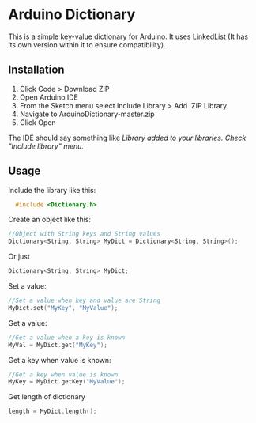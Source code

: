# Arduino Dictionary

This is a simple key-value dictionary for Arduino. It uses LinkedList (It has its own version within it to ensure compatibility).

## Installation
1. Click Code > Download ZIP
2. Open Arduino IDE
3. From the Sketch menu select Include Library > Add .ZIP Library
4. Navigate to ArduinoDictionary-master.zip
5. Click Open

  The IDE should say something like *Library added to your libraries. Check "Include library" menu.*

## Usage
  Include the library like this:

```cpp
  #include <Dictionary.h>
```
Create an object like this:

 ```cpp
 //Object with String keys and String values
 Dictionary<String, String> MyDict = Dictionary<String, String>();
 ```
 Or just
 ```cpp
 Dictionary<String, String> MyDict;
 ```
 Set a value:
 ```cpp
 //Set a value when key and value are String
 MyDict.set("MyKey", "MyValue");
 ```
 
 Get a value:
 ```cpp
 //Get a value when a key is known
 MyVal = MyDict.get("MyKey");
 ```
 
 Get a key when value is known:
 ```cpp
 //Get a key when value is known
 MyKey = MyDict.getKey("MyValue");
 ```
 
 Get length of dictionary
 ```cpp
 length = MyDict.length();
 ```
